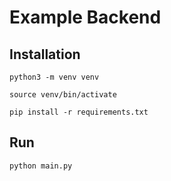 # Example Backend

## Installation

```
python3 -m venv venv

source venv/bin/activate

pip install -r requirements.txt
```

## Run

```
python main.py
```